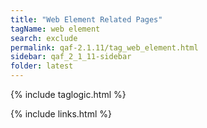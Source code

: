 ```yaml
---
title: "Web Element Related Pages"
tagName: web element
search: exclude
permalink: qaf-2.1.11/tag_web_element.html
sidebar: qaf_2_1_11-sidebar
folder: latest
---
```

{% include taglogic.html %}

{% include links.html %}
